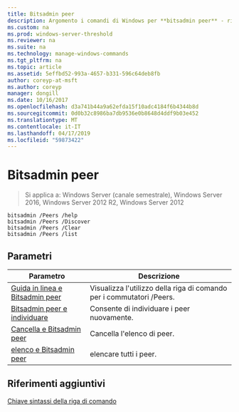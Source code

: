 ```yaml
---
title: Bitsadmin peer
description: Argomento i comandi di Windows per **bitsadmin peer** - riporti delle **peer** commutatori.
ms.custom: na
ms.prod: windows-server-threshold
ms.reviewer: na
ms.suite: na
ms.technology: manage-windows-commands
ms.tgt_pltfrm: na
ms.topic: article
ms.assetid: 5effbd52-993a-4657-b331-596c64deb8fb
author: coreyp-at-msft
ms.author: coreyp
manager: dongill
ms.date: 10/16/2017
ms.openlocfilehash: d3a741b44a9a62efda15f10adc4184f6b4344b8d
ms.sourcegitcommit: 0d0b32c8986ba7db9536e0b8648d4ddf9b03e452
ms.translationtype: MT
ms.contentlocale: it-IT
ms.lasthandoff: 04/17/2019
ms.locfileid: "59873422"
---
```

# <a name="bitsadmin-peers"></a>Bitsadmin peer

>Si applica a: Windows Server (canale semestrale), Windows Server 2016, Windows Server 2012 R2, Windows Server 2012

```
bitsadmin /Peers /help
bitsadmin /Peers /Discover
bitsadmin /Peers /Clear
bitsadmin /Peers /list
```
## <a name="parameters"></a>Parametri
|Parametro|Descrizione|
|-------|--------|
|[Guida in linea e Bitsadmin peer](bitsadmin-peers-and-help.md)|Visualizza l'utilizzo della riga di comando per i commutatori /Peers.|
|[Bitsadmin peer e individuare](bitsadmin-peers-and-discover.md)|Consente di individuare i peer nuovamente.|
|[Cancella e Bitsadmin peer](bitsadmin-peers-and-clear.md)|Cancella l'elenco di peer.|
|[elenco e Bitsadmin peer](bitsadmin-peers-and-list.md)|elencare tutti i peer.|
## <a name="additional-references"></a>Riferimenti aggiuntivi
[Chiave sintassi della riga di comando](command-line-syntax-key.md)

